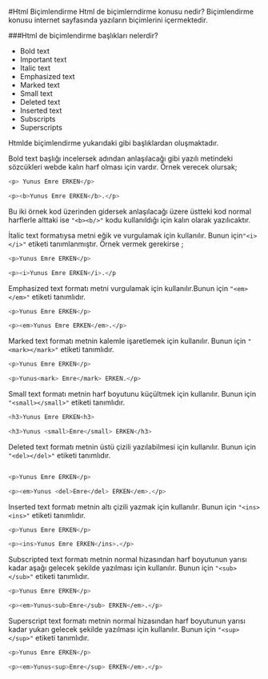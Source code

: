 #Html  Biçimlendirme
Html de biçimlerndirme konusu nedir?
Biçimlendirme konusu internet sayfasında yazıların biçimlerini içermektedir.

###Html de biçimlendirme başlıkları nelerdir?

* Bold text
* Important text
* Italic text
* Emphasized text
* Marked text
* Small text
* Deleted text
* Inserted text
* Subscripts
* Superscripts

Htmlde biçimlendirme yukarıdaki gibi başlıklardan oluşmaktadır.

Bold text başlığı incelersek adından anlaşılacağı gibi yazılı metindeki sözcükleri webde kalın harf olması için vardır.
Örnek verecek olursak;

```sh
<p> Yunus Emre ERKEN</p> 

<p><b>Yunus Emre ERKEN</b>.</p> 
```
Bu iki örnek kod üzerinden gidersek anlaşılacağı üzere üstteki kod normal harflerle alttaki ise ```"<b><b/>"``` kodu kullanıldığı için kalın olarak yazılıcaktır.

İtalic text formatıysa metni eğik ve vurgulamak için kullanılır. Bunun için```"<i></i>"``` etiketi tanımlanmıştır.
Örnek vermek gerekirse ;

```sh
<p>Yunus Emre ERKEN</p> 

<p><i>Yunus Emre ERKEN</i>.</p
```
Emphasized text formatı metni vurgulamak için kullanılır.Bunun için ```"<em></em>"``` etiketi tanımlıdır.

```sh
<p>Yunus Emre ERKEN</p> 

<p><em>Yunus Emre ERKEN</em>.</p>
```
Marked text formatı metnin kalemle işaretlemek için kullanılır. Bunun için ```"<mark></mark>"``` etiketi tanımlıdır.

```sh
<p>Yunus Emre ERKEN</p> 

<p>Yunus<mark> Emre</mark> ERKEN.</p>
```
Small   text formatı metnin harf boyutunu küçültmek için kullanılır. Bunun için ```"<small></small>"``` etiketi tanımlıdır.

```sh
<h3>Yunus Emre ERKEN<h3>

<h3>Yunus <small>Emre</small> ERKEN</h3>
```
Deleted text formatı metnin üstü çizili yazılabilmesi için kullanılır. Bunun için ```"<del></del>"``` etiketi tanımlıdır.
```sh

<p>Yunus Emre ERKEN</p> 

<p><em>Yunus <del>Emre</del> ERKEN</em>.</p>

```
Inserted text formatı metnin altı çizili yazmak için kullanılır. Bunun için ```"<ins><ins>"``` etiketi tanımlıdır.

```sh
<p>Yunus Emre ERKEN</p> 

<p><ins>Yunus Emre ERKEN</ins>.</p>

```
Subscripted text formatı metnin normal hizasından harf boyutunun yarısı kadar aşağı gelecek şekilde yazılması için kullanılır.
Bunun için ```"<sub></sub>"``` etiketi tanımlıdır.
```sh
<p>Yunus Emre ERKEN</p> 

<p><em>Yunus<sub>Emre</sub> ERKEN</em>.</p>
```
Superscript text formatı metnin normal hizasından harf boyutunun yarısı kadar yukarı gelecek şekilde yazılması için 
kullanılır. Bunun için ```"<sup></sup>"``` etiketi tanımlıdır.

```sh
<p>Yunus Emre ERKEN</p> 

<p><em>Yunus<sup>Emre</sup> ERKEN</em>.</p>
```



